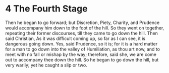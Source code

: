 # 4 The Fourth Stage

Then he began to go forward; but Discretion, Piety, Charity, and Prudence would accompany him down to the foot of the hill. So they went on together, repeating their former discourses, till they came to go down the hill. Then said Christian, As it was difficult coming up, so far as I can see, it is dangerous going down. Yes, said Prudence, so it is; for it is a hard matter for a man to go down into the valley of Humiliation, as thou art now, and to meet with no fall or mishap by the way; therefore, said she, we are come out to accompany thee down the hill. So he began to go down the hill, but very warily; yet he caught a slip or two.